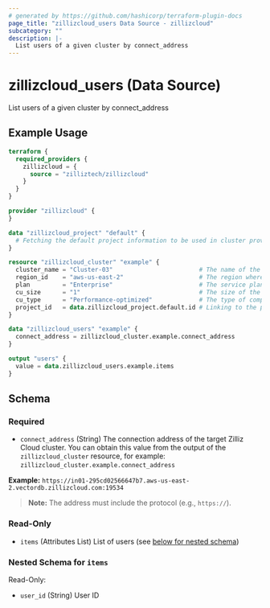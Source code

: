 ```yaml
---
# generated by https://github.com/hashicorp/terraform-plugin-docs
page_title: "zillizcloud_users Data Source - zillizcloud"
subcategory: ""
description: |-
  List users of a given cluster by connect_address
---
```


# zillizcloud_users (Data Source)

List users of a given cluster by connect_address

## Example Usage

```terraform
terraform {
  required_providers {
    zillizcloud = {
      source = "zilliztech/zillizcloud"
    }
  }
}

provider "zillizcloud" {
}

data "zillizcloud_project" "default" {
  # Fetching the default project information to be used in cluster provisioning
}

resource "zillizcloud_cluster" "example" {
  cluster_name = "Cluster-03"                        # The name of the cluster
  region_id    = "aws-us-east-2"                     # The region where the cluster will be deployed
  plan         = "Enterprise"                        # The service plan for the cluster
  cu_size      = "1"                                 # The size of the compute unit
  cu_type      = "Performance-optimized"             # The type of compute unit, optimized for performance
  project_id   = data.zillizcloud_project.default.id # Linking to the project ID fetched earlier
}

data "zillizcloud_users" "example" {
  connect_address = zillizcloud_cluster.example.connect_address
}

output "users" {
  value = data.zillizcloud_users.example.items
}
```

<!-- schema generated by tfplugindocs -->
## Schema

### Required

- `connect_address` (String) The connection address of the target Zilliz Cloud cluster.
You can obtain this value from the output of the `zillizcloud_cluster` resource, for example:
`zillizcloud_cluster.example.connect_address`

**Example:**
`https://in01-295cd02566647b7.aws-us-east-2.vectordb.zillizcloud.com:19534`

> **Note:** The address must include the protocol (e.g., `https://`).

### Read-Only

- `items` (Attributes List) List of users (see [below for nested schema](#nestedatt--items))

<a id="nestedatt--items"></a>
### Nested Schema for `items`

Read-Only:

- `user_id` (String) User ID
